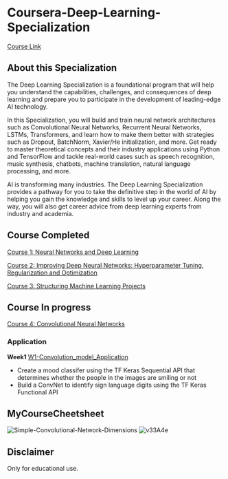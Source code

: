 # Coursera-Deep-Learning-Specialization
[Course Link](https://www.coursera.org/specializations/deep-learning)
## About this Specialization
The Deep Learning Specialization is a foundational program that will help you understand the capabilities, challenges, and consequences of deep learning and prepare you to participate in the development of leading-edge AI technology. 

In this Specialization, you will build and train neural network architectures such as Convolutional Neural Networks, Recurrent Neural Networks, LSTMs, Transformers, and learn how to make them better with strategies such as Dropout, BatchNorm, Xavier/He initialization, and more. Get ready to master theoretical concepts and their industry applications using Python and TensorFlow and tackle real-world cases such as speech recognition, music synthesis, chatbots, machine translation, natural language processing, and more.

AI is transforming many industries. The Deep Learning Specialization provides a pathway for you to take the definitive step in the world of AI by helping you gain the knowledge and skills to level up your career. Along the way, you will also get career advice from deep learning experts from industry and academia.

## Course Completed 

[Course 1: Neural Networks and Deep Learning](https://github.com/SueGK/Coursera-Deep-Learning-Specialization/tree/main/Course1-Neural%20Networks%20and%20Deep%20Learning)

[Course 2: Improving Deep Neural Networks: Hyperparameter Tuning, Regularization and Optimization](https://github.com/SueGK/Coursera-Deep-Learning-Specialization/tree/main/Course2-Improving%20Deep%20Neural%20Networks-Hyperparameter%20Tuning,%20Regularization%20and%20Optimization)

[Course 3: Structuring Machine Learning Projects](https://github.com/SueGK/Coursera-Deep-Learning-Specialization/tree/main/Course3-Structuring%20Machine%20Learning%20Projects)

## Course In progress
[Course 4: Convolutional Neural Networks](https://github.com/SueGK/Coursera-Deep-Learning-Specialization/tree/main/Course4-Convolutional%20Neural%20Networks)

### Application
**Week1** 
[W1-Convolution_model_Application](https://github.com/SueGK/Coursera-Deep-Learning-Specialization/blob/main/Course4-Convolutional%20Neural%20Networks/W1-Convolution_model_Application.ipynb)

* Create a mood classifer using the TF Keras Sequential API that determines whether the people in the images are smiling or not
* Build a ConvNet to identify sign language digits using the TF Keras Functional API


## MyCourseCheetsheet
![Simple-Convolutional-Network-Dimensions](https://testksj.oss-cn-beijing.aliyuncs.com/uPic/Simple-Convolutional-Network-Dimensions.png)
![v33A4e](https://testksj.oss-cn-beijing.aliyuncs.com/uPic/v33A4e.png)

## Disclaimer
Only for educational use.
